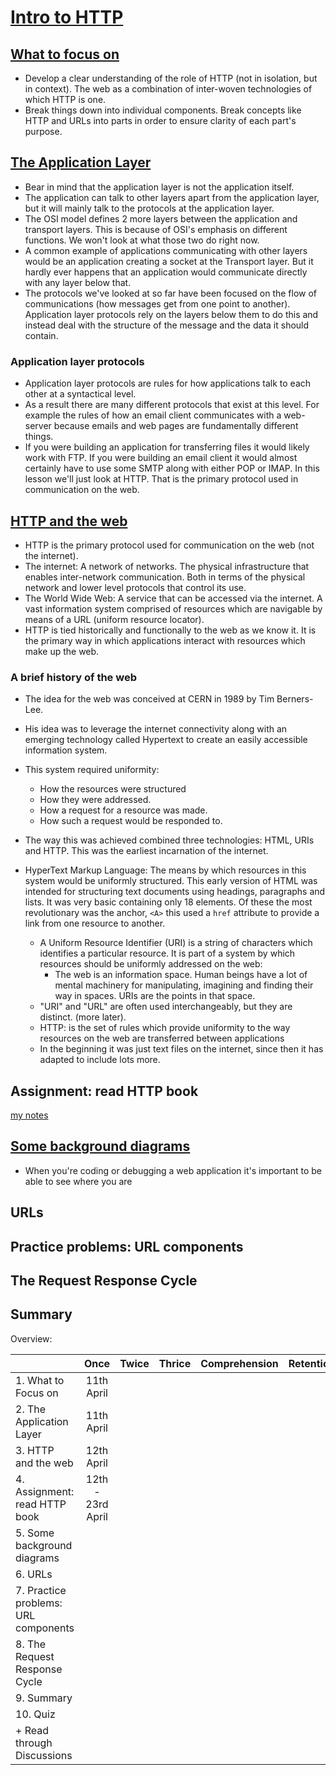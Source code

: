 # [Intro to HTTP](https://launchschool.com/lessons/cc97deb5/assignments)

## [What to focus on](https://launchschool.com/lessons/cc97deb5/assignments/cd70ff6d)

- Develop a clear understanding of the role of HTTP (not in isolation, but in context). The web as a combination of inter-woven technologies of which HTTP is one.
- Break things down into individual components. Break concepts like HTTP and URLs into parts in order to ensure clarity of each part's purpose.

## [The Application Layer](https://launchschool.com/lessons/cc97deb5/assignments/c604eb60)

- Bear in mind that the application layer is not the application itself.
- The application can talk to other layers apart from the application layer, but it will mainly talk to the protocols at the application layer.
- The OSI model defines 2 more layers between the application and transport layers. This is because of OSI's emphasis on different functions. We won't look at what those two do right now. 
- A common example of applications communicating with other layers would be an application creating a socket at the Transport layer. But it hardly ever happens that an application would communicate directly with any layer below that.
- The protocols we've looked at so far have been focused on the flow of communications (how messages get from one point to another). Application layer protocols rely on the layers below them to do this and instead deal with the structure of the message and the data it should contain.

### Application layer protocols

- Application layer protocols are rules for how applications talk to each other at a syntactical level.
- As a result there are many different protocols that exist at this level. For example the rules of how an email client communicates with a web-server because emails and web pages are fundamentally different things.
- If you were building an application for transferring files it would likely work with FTP. If you were building an email client it would almost certainly have to use some SMTP along with either POP or IMAP. In this lesson we'll just look at HTTP. That is the primary protocol used in communication on the web.

## [HTTP and the web](https://launchschool.com/lessons/cc97deb5/assignments/e3d85587)

- HTTP is the primary protocol used for  communication on the web (not the internet).
- The internet: A network of networks. The physical infrastructure that enables inter-network communication. Both in terms of the physical network and lower level protocols that control its use.
- The World Wide Web: A service that can be accessed via the internet. A vast information system comprised of resources which are navigable by means of a  URL (uniform resource locator).
- HTTP is tied historically and functionally to the web as we know it. It is the primary way in which applications interact with resources which make up the web.

### A brief history of the web

- The idea for the web was conceived at CERN in 1989 by Tim Berners-Lee.
- His idea was to leverage the internet connectivity along with an emerging technology called Hypertext to create an easily accessible information system.
- This system required uniformity:
  - How the resources were structured
  - How they were addressed.
  - How a request for a resource was made.
  - How such a request would be responded to.
- The way this was achieved combined three technologies: HTML, URIs and HTTP. This was the earliest incarnation of the internet.

- HyperText Markup Language:  The means by which resources in this system would be uniformly structured. This early version of HTML was intended for structuring text documents using headings, paragraphs and lists. It was very basic containing only 18 elements. Of these the most revolutionary was the anchor, `<A>` this used a `href` attribute to provide a link from one resource to another.
  - A Uniform Resource Identifier (URI) is a string of characters which identifies a particular resource. It is part of a system by which resources should be uniformly addressed on the web:
    - The web is an information space. Human beings have a lot of mental machinery for manipulating, imagining and finding their way in spaces. URIs are the points in that space.
  - "URI" and "URL" are often used interchangeably, but they are distinct. (more later).
  - HTTP: is the set of rules which provide uniformity to the way resources on the web are transferred between applications
  - In the beginning it was just text files on the internet, since then it has adapted to include lots more.  

## Assignment: read HTTP book
[my notes](https://github.com/SandyRodger/launch_school_books/blob/main/http_book.md)
## [Some background diagrams](https://launchschool.com/lessons/cc97deb5/assignments/586769d9)

- When you're coding or debugging a web application it's important to be able to see where you are

## URLs
## Practice problems: URL components
## The Request Response Cycle
## Summary

Overview:

|  | Once | Twice | Thrice | Comprehension | Retention
| :--- | :---: | :---: | :---: | :--- | :---
|1. What to Focus on|11th April|
|2. The Application Layer|11th April|
|3.  HTTP and the web|12th April|
|4. Assignment: read HTTP book|12th - 23rd April|
|5. Some background diagrams|
|6.  URLs|
|7. Practice problems: URL components|
|8. The Request Response Cycle|
|9. Summary|
|10. Quiz |
| + Read through Discussions |
